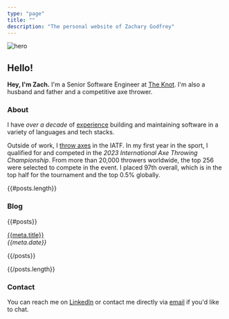 ```yaml
---
type: "page"
title: ""
description: "The personal website of Zachary Godfrey"
---
```


![hero](data:image/jpg;base64,{{>hero}})

## Hello!

**Hey, I'm Zach.** I'm a Senior Software Engineer at [The Knot](https://theknot.com). I'm also a husband and father and a competitive axe thrower.

### About

I have *over a decade* of [experience](/work) building and maintaining software in a variety of languages and tech stacks.

Outside of work, I [throw axes](https://axescores.com/player/1207260) in the IATF. In my first year in the sport, I qualified for and competed in the *2023 International Axe Throwing Championship*. From more than 20,000 throwers worldwide, the top 256 were selected to compete in the event. I placed 97th overall, which is in the top half for the tournament and the top 0.5% globally.

{{#posts.length}}

### Blog

{{#posts}}

[{{meta.title}}](/{{{uri}}})\
*{{meta.date}}*

{{/posts}}

{{/posts.length}}

### Contact

You can reach me on [LinkedIn](https://linkedin.com/in/zachary-godfrey) or contact me directly via [email](mailto:contact@zacharygodfrey.dev) if you'd like to chat.